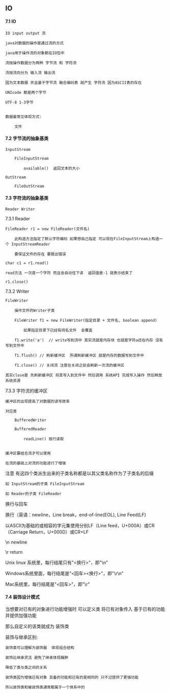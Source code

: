 ## IO

#### 7.1 IO
	
	IO input output 流
	
	java对数据的操作是通过流的方式
	
	java用于操作流的对象都在IO包中
	
	流按操作数据分为两种 字节流 和 字符流
	
	流按流向分为 输入流 输出流
	
	因为文本数据 并且基于字节流 融合编码表 就产生 字符流 因为ASCII表的存在
	
	UNIcode 都是两个字节  
	
	UTF-8 1-3字节
	
	
	数据最常见体现方式:
		
		文件
	

#### 7.2 字节流的抽象基类
	
	InputStream 
	
		FileInputStream
			
			available()  返回文本的大小
	
	OutStream
	
		FileOutStream
	

#### 7.3 字符流的抽象基类
	
	Reader Writer
	
7.3.1 Reader

	FileReader r1 = new FileReader(文件名)
	
		此构造方法指定了默认字符编码 如果想自己指定 可以现在FileInputStream上构造一个 InputStreamReader
		
		要保证文件的存在 要报出错误
	
	char c1 = r1.read()
	
	read方法 一次度一个字符 而且会自动往下读  返回值是-1 就表示结束了 

	r1.close()

7.3.2 Writer

	FileWriter
		
		操作文件的Writer子类
		
		FileWriter f1 = new FileWriter(指定目录 + 文件名, boolean append)
		
			如果指定目录下已经有同名文件  会覆盖
		
		f1.write('a')  // write写到流中 其实流就是内存块 也就是字符a还在内存 没有写到文件中
		
		f1.flush() // 刷新缓冲区  所谓刷新缓冲区 就是内存的数据写到文件中
		
		f1.close() // 关闭流 注意在关闭之前会刷新一次流的缓冲区	
	
	其实close是 先刷新缓冲区 将其写入到文件中 然后调用 系统API 完成写入操作 然后释放系统资源
	
	

7.3.3 字符流的缓冲区

	缓冲区的出现提高了对数据的读写效率
	
	对应类
		
		BufferedWriter
		
		BufferedReader
			
			readLine() 按行读取
			
		
	缓冲区要结合流才可以使用
	
	在流的基础上对流的功能进行了增强
	


注意 有这四个类派生出来的子类名称都是以其父类名称作为了子类名的后缀

	如 InputStream的子类 FileInputStream
	
	如 Reader的子类 FileReader
	

换行与回车

换行（英语：newline，Line break，end-of-line(EOL), Line Feed(LF)

以ASCII为基础的或相容的字元集使用分别LF（Line feed，U+000A）或CR（Carriage Return，U+000D）或CR+LF

\n newline

\r return 

Unix linux 系统里，每行结尾只有"<换行>"，即"\n"

Windows系统里面，每行结尾是"<回车><换行>"，即"\r\n"

Mac系统里，每行结尾是"<回车>"，即"\r"



#### 7.4 装饰设计模式

当想要对已有的对象进行功能增强时 可以定义类 将已有对象传入 基于已有的功能 并提供加强功能 

那么自定义的该类就成为 装饰类


装饰与继承区别:
	
	装饰类可以理解为装饰器  体现组合结构
	
	装饰比继承灵活 避免了继承体现臃肿
	
	降低了类与类之间的关系
	
	装饰类因为增强已有对象 具备的功能和已有的是相同的 只不过提供了更强功能
	
	所以装饰类和被装饰类通常都属于一个体系中的
	
	

